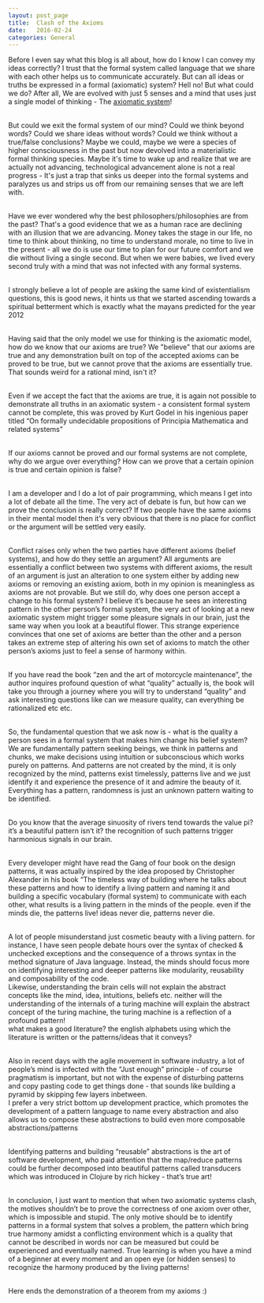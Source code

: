 ```yaml
---
layout: post_page
title:  Clash of the Axioms
date:   2016-02-24
categories: General
---
```


Before I even say what this blog is all about, how do I know I can convey my ideas correctly? I trust that the formal system called language that we share with each other helps us to communicate accurately. But can all ideas or truths be expressed in a formal (axiomatic) system? Hell no!
But what could we do? After all, We are evolved with just 5 senses and a mind that uses just a single model of thinking - The <a href="https://en.wikipedia.org/wiki/Axiomatic_system">axiomatic system</a>! <br/> <br/>

But could we exit the formal system of our mind? Could we think beyond words? Could we share ideas without words? Could we think without a true/false conclusions? Maybe we could, maybe we were a species of higher consciousness in the past but now devolved into a materialistic formal thinking species. Maybe it's time to wake up and realize that we are actually not advancing, technological advancement alone is not a real progress - It's just a trap that sinks us deeper into the formal systems and paralyzes us and strips us off from our remaining senses that we are left with.<br/> <br/>

Have we ever wondered why the best philosophers/philosophies are from the past? That's a good evidence that we as a human race are declining with an illusion that we are advancing. Money takes the stage in our life, no time to think about thinking, no time to understand morale, no time to live in the present - all we do is use our time to plan for our future comfort and we die without living a single second. But when we were babies, we lived every second truly with a mind that was not infected with any formal systems.<br/> <br/>

I strongly believe a lot of people are asking the same kind of existentialism questions, this is good news, it hints us that we started ascending towards a spiritual betterment which is exactly what the mayans predicted for the year 2012<br/> <br/>

Having said that the only model we use for thinking is the axiomatic model, how do we know that our axioms are true? We "believe" that our axioms are true and any demonstration built on top of the accepted axioms can be proved to be true, but we cannot prove that the axioms are essentially true. That sounds weird for a rational mind, isn't it?<br/> <br/>

Even if we accept the fact that the axioms are true, it is again not possible to demonstrate all truths in an axiomatic system - a consistent formal system cannot be complete, this was proved by Kurt Godel in his ingenious paper titled “On formally undecidable propositions of Principia
Mathematica and related systems”<br/> <br/>

If our axioms cannot be proved and our formal systems are not complete, why do we argue over everything? How can we prove that a certain opinion is true and certain opinion is false?<br/> <br/>

I am a developer and I do a lot of pair programming, which means I get into a lot of debate all the time. The very act of debate is fun, but how can we prove the conclusion is really correct? 
If two people have the same axioms in their mental model then it's very obvious that there is no place for conflict or the argument will be settled very easily.<br/> <br/>

Conflict raises only when the two parties have different axioms (belief systems), and how do they settle an argument? All arguments are essentially a conflict between two systems with different axioms, the result of an argument is just an alteration to one system either by adding new axioms or removing an existing axiom, both in my opinion is meaningless as axioms are not provable. But we still do, why does one person accept a change to his formal system? I believe it’s because he sees an interesting pattern in the other person’s formal system, the very act of looking at a new axiomatic system might trigger some pleasure signals in our brain, just the same way when you look at a beautiful flower. This strange experience convinces that one set of axioms are better than the other and a person takes an extreme step of altering his own set of axioms to match the other person’s axioms just to feel a sense of harmony within.<br/> <br/>

If you have read the book “zen and the art of motorcycle maintenance”, the author inquires profound question of what “quality” actually is, the book will take you through a journey where you will try to understand “quality” and ask interesting questions like can we measure quality, can everything be rationalized etc etc.<br/> <br/>

So, the fundamental question that we ask now is - what is the quality a person sees in a formal system that makes him change his belief system? We are fundamentally pattern seeking beings, we think in patterns and chunks, we make decisions using intuition or subconscious which works purely on patterns. And patterns are not created by the mind, it is only recognized by the mind, patterns exist timelessly, patterns live and we just identify it and experience the presence of it and admire the beauty of it. Everything has a pattern, randomness is just an unknown pattern waiting to be identified. <br/> <br/>

Do you know that the average sinuosity of rivers tend towards the value pi? it’s a beautiful pattern isn’t it? the recognition of such patterns trigger harmonious signals in our brain.<br/> <br/>

Every developer might have read the Gang of four book on the design patterns, it was actually inspired by the idea proposed by Christopher Alexander in his book “The timeless way of building where he talks about these patterns and how to identify a living pattern and naming it and building a specific vocabulary (formal system) to communicate with each other, what results is a living pattern in the minds of the people. even if the minds die, the patterns live! ideas never die, patterns never die.<br/> <br/>

A lot of people misunderstand just cosmetic beauty with a living pattern. for instance, I have seen people debate hours over the syntax of checked & unchecked exceptions and the consequence of a throws syntax in the method signature of Java language. Instead, the minds should focus more on identifying interesting and deeper patterns like modularity, reusability and composability of the code. <br/>
Likewise, understanding the brain cells will not explain the abstract concepts like the mind, idea, intuitions, beliefs etc. neither will the understanding of the internals of a turing machine will explain the abstract concept of the turing machine, the turing machine is a reflection of a profound pattern! <br/>
what makes a good literature? the english alphabets using which the literature is written or the patterns/ideas that it conveys? <br/><br/>

Also in recent days with the agile movement in software industry, a lot of people’s mind is infected with the “Just enough” principle - of course pragmatism is important, but not with the expense of disturbing patterns and copy pasting code to get things done - that sounds like building a pyramid by skipping few layers inbetween. <br/>
I prefer a very strict bottom up development practice, which promotes the development of a pattern language to name every abstraction and also allows us to compose these abstractions to build even more composable abstractions/patterns <br/> <br/>

Identifying patterns and building “reusable” abstractions is the art of software development, who paid attention that the map/reduce patterns could be further decomposed into beautiful patterns called transducers which was introduced in Clojure by rich hickey - that’s true art!<br/> <br/>

In conclusion, I just want to mention that when two axiomatic systems clash, the motives shouldn’t be to prove the correctness of one axiom over other, which is impossible and stupid. The only motive should be to identify patterns in a formal system that solves a problem, the pattern which bring true harmony amidst a conflicting environment which is a quality that cannot be described in words nor can be measured but could be experienced and eventually named. True learning is when you have a mind of a beginner at every moment and an open eye (or hidden senses) to recognize the harmony produced by the living patterns! <br/> <br/>

Here ends the demonstration of a theorem from my axioms :) <br/>